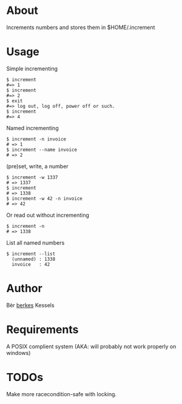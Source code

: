 ﻿# About

Increments numbers and stores them in $HOME/.increment

# Usage

Simple incrementing

    $ increment
    #=> 1
    $ increment
    #=> 2
    $ exit
    #=> log out, log off, power off or such.
    $ increment
    #=> 4

Named incrementing

    $ increment -n invoice
    # => 1
    $ increment --name invoice
    # => 2

(pre)set, write, a number

    $ increment -w 1337
    # => 1337
    $ increment
    # => 1338
    $ increment -w 42 -n invoice
    # => 42

Or read out without incrementing

    $ increment -n
    # => 1338

List all named numbers

    $ increment --list
      (unnamed) : 1338
      invoice   : 42

# Author

Bèr [berkes](http://berk.es) Kessels <ber webschuur com >

# Requirements

A POSIX complient system (AKA: will probably not work properly on windows)

# TODOs

Make more racecondition-safe with locking.
